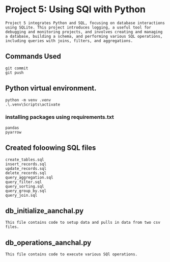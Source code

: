 # Project 5: Using SQl with Python

```
Project 5 integrates Python and SQL, focusing on database interactions using SQLite. This project introduces logging, a useful tool for debugging and monitoring projects, and involves creating and managing a database, building a schema, and performing various SQL operations, including queries with joins, filters, and aggregations.
```

## Commands Used
```git add .
git commit
git push
```
## Python virtual environment.
```
python -m venv .venv
.\.venv\Scripts\activate
```
### installing packages using requirements.txt
```
pandas
pyarrow
```

## Created foloowing SQL files

```
create_tables.sql
insert_records.sql
update_records.sql
delete_records.sql
query_aggregation.sql
query_filter.sql
query_sorting.sql
query_group_by.sql
query_join.sql 
```

## db_initialize_aanchal.py
``` 
This file contains code to setup data and pulls in data from two csv files.
```

## db_operations_aanchal.py
```
This file contains code to execute various SQl operations. 
```



